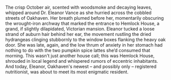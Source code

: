 The crisp October air, scented with woodsmoke and decaying leaves, whipped around Dr. Eleanor Vance as she hurried across the cobbled streets of Oakhaven. Her breath plumed before her, momentarily obscuring the wrought-iron archway that marked the entrance to Hemlock House, a grand, if slightly dilapidated, Victorian mansion.  Eleanor tucked a loose strand of auburn hair behind her ear, the movement rustling the dried hydrangeas clinging stubbornly to the window boxes flanking the heavy oak door. She was late, again, and the low thrum of anxiety in her stomach had nothing to do with the two pumpkin spice lattes she’d consumed that morning.  This wasn't just another house call; this was Hemlock House, shrouded in local legend and whispered rumors of eccentric inhabitants.  And today, Eleanor, Oakhaven's newest – and possibly only – registered nutritionist, was about to meet its most enigmatic resident.
